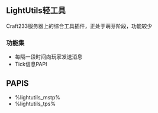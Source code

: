 ## LightUtils轻工具
Craft233服务器上的综合工具插件，正处于萌芽阶段，功能较少

### 功能集
- 每隔一段时间向玩家发送消息
- Tick信息PAPI

## PAPIS
- %lightutils_mstp%
- %lightutils_tps%